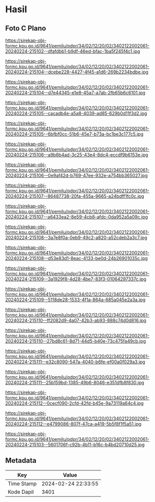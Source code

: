 # Hasil

## Foto C Plano

https://sirekap-obj-formc.kpu.go.id/9641/pemilu/pdpr/34/02/12/20/02/3402122002061-20240224-215102--dfafdbb1-b9df-46ed-bfac-1ba5f245f4c1.jpg

https://sirekap-obj-formc.kpu.go.id/9641/pemilu/pdpr/34/02/12/20/02/3402122002061-20240224-215104--dcebe228-4427-4f45-a1d6-269b2234bdbe.jpg

https://sirekap-obj-formc.kpu.go.id/9641/pemilu/pdpr/34/02/12/20/02/3402122002061-20240224-215104--d7e44345-e1e8-45a7-a7ab-2fb65b6c6101.jpg

https://sirekap-obj-formc.kpu.go.id/9641/pemilu/pdpr/34/02/12/20/02/3402122002061-20240224-215105--cacadb4e-a5a8-4039-ad85-629b0d11f3d2.jpg

https://sirekap-obj-formc.kpu.go.id/9641/pemilu/pdpr/34/02/12/20/02/3402122002061-20240224-215105--6bfbf0cc-51b6-45e7-b73a-bc1be3c177c5.jpg

https://sirekap-obj-formc.kpu.go.id/9641/pemilu/pdpr/34/02/12/20/02/3402122002061-20240224-215106--a9b6b4ad-3c25-43e4-8dc4-eccdf9b6153e.jpg

https://sirekap-obj-formc.kpu.go.id/9641/pemilu/pdpr/34/02/12/20/02/3402122002061-20240224-215106--0e9af42d-b769-47ee-932e-a754bb365027.jpg

https://sirekap-obj-formc.kpu.go.id/9641/pemilu/pdpr/34/02/12/20/02/3402122002061-20240224-215107--86487738-20fa-455a-9665-a24bdff1fc0c.jpg

https://sirekap-obj-formc.kpu.go.id/9641/pemilu/pdpr/34/02/12/20/02/3402122002061-20240224-215107--a6433ea2-8e59-4cb8-afdc-0da952a5a09c.jpg

https://sirekap-obj-formc.kpu.go.id/9641/pemilu/pdpr/34/02/12/20/02/3402122002061-20240224-215108--3a7e8f0a-0eb9-49c2-a820-a52cdeb2a3c7.jpg

https://sirekap-obj-formc.kpu.go.id/9641/pemilu/pdpr/34/02/12/20/02/3402122002061-20240224-215108--d53e83d1-8eac-4133-be0d-24b26901035c.jpg

https://sirekap-obj-formc.kpu.go.id/9641/pemilu/pdpr/34/02/12/20/02/3402122002061-20240224-215109--3a1929f8-4d28-4be7-83f3-01064297337c.jpg

https://sirekap-obj-formc.kpu.go.id/9641/pemilu/pdpr/34/02/12/20/02/3402122002061-20240224-215109--5118de28-1533-4f1a-864a-685a045e2a3a.jpg

https://sirekap-obj-formc.kpu.go.id/9641/pemilu/pdpr/34/02/12/20/02/3402122002061-20240224-215110--ff2082d9-4a07-42b3-ab93-888c74d0d816.jpg

https://sirekap-obj-formc.kpu.go.id/9641/pemilu/pdpr/34/02/12/20/02/3402122002061-20240224-215110--27bd8c61-8d71-44d5-b40e-73c475fa49cb.jpg

https://sirekap-obj-formc.kpu.go.id/9641/pemilu/pdpr/34/02/12/20/02/3402122002061-20240224-215111--e32c8090-547a-4040-b6fe-ef00a0f029a3.jpg

https://sirekap-obj-formc.kpu.go.id/9641/pemilu/pdpr/34/02/12/20/02/3402122002061-20240224-215111--25b159bd-1385-49b6-8046-e351dfb8f830.jpg

https://sirekap-obj-formc.kpu.go.id/9641/pemilu/pdpr/34/02/12/20/02/3402122002061-20240224-215112--0cecf090-2cfd-42fd-b45e-9a73119a64c4.jpg

https://sirekap-obj-formc.kpu.go.id/9641/pemilu/pdpr/34/02/12/20/02/3402122002061-20240224-215112--e4799086-807f-47ca-a419-5b5f8f1f5a51.jpg

https://sirekap-obj-formc.kpu.go.id/9641/pemilu/pdpr/34/02/12/20/02/3402122002061-20240224-215103--5601706f-c92b-4b11-b16c-b4bd20710d25.jpg


## Metadata

| Key        | Value               |
| ---------- | ------------------- |
| Time Stamp | 2024-02-24 22:33:55 |
| Kode Dapil | 3401                |



